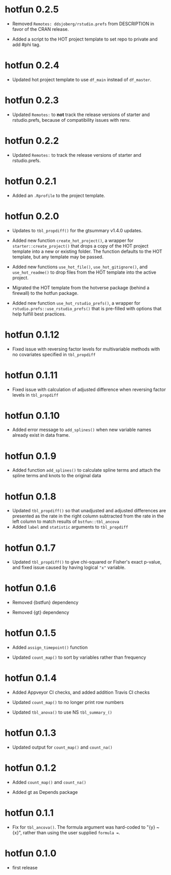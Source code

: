 # hotfun 0.2.5

* Removed `Remotes: ddsjoberg/rstudio.prefs` from DESCRIPTION in favor of the CRAN release.

* Added a script to the HOT project template to set repo to private and add #phi tag.

# hotfun 0.2.4

* Updated hot project template to use `df_main` instead of `df_master`.

# hotfun 0.2.3

* Updated `Remotes:` to **not** track the release versions of starter and rstudio.prefs, because of compatibility issues with renv.

# hotfun 0.2.2

* Updated `Remotes:` to track the release versions of starter and rstudio.prefs.

# hotfun 0.2.1

* Added an `.Rprofile` to the project template.

# hotfun 0.2.0

* Updates to `tbl_propdiff()` for the gtsummary v1.4.0 updates.

* Added new function `create_hot_project()`, a wrapper for `starter::create_project()` that drops a copy of the HOT project template into a new or existing folder. The function defaults to the HOT template, but any template may be passed.

* Added new functions `use_hot_file()`, `use_hot_gitignore()`, and `use_hot_readme()` to drop files from the HOT template into the active project.

* Migrated the HOT template from the hotverse package (behind a firewall) to the hotfun package.

* Added new function `use_hot_rstudio_prefs()`, a wrapper for `rstudio.prefs::use_rstudio_prefs()` that is pre-filled with options that help fulfill best practices.

# hotfun 0.1.12

- Fixed issue with reversing factor levels for multivariable methods with no covariates specified in `tbl_propdiff`

# hotfun 0.1.11

- Fixed issue with calculation of adjusted difference when reversing factor levels in `tbl_propdiff`

# hotfun 0.1.10

- Added error message to `add_splines()` when new variable names already exist in data frame.

# hotfun 0.1.9

- Added function `add_splines()` to calculate spline terms and attach the spline terms and knots to the original data

# hotfun 0.1.8

- Updated `tbl_propdiff()` so that unadjusted and adjusted differences are presented as the rate in the right column subtracted from the rate in the left column to match results of `bstfun::tbl_ancova`
- Added `label` and `statistic` arguments to `tbl_propdiff`

# hotfun 0.1.7

- Updated `tbl_propdiff()` to give chi-squared or Fisher's exact p-value, and fixed issue caused by having logical `"x"` variable.

# hotfun 0.1.6

- Removed {bstfun} dependency 

- Removed {gt} dependency 

# hotfun 0.1.5

- Added `assign_timepoint()` function

- Updated `count_map()` to sort by variables rather than frequency

# hotfun 0.1.4

- Added Appveyor CI checks, and added addition Travis CI checks

- Updated `count_map()` to no longer print row numbers

- Updated `tbl_anova()` to use NS `tbl_summary_()`

# hotfun 0.1.3

- Updated output for `count_map()` and `count_na()`

# hotfun 0.1.2

- Added `count_map()` and `count_na()`

- Added gt as Depends package

# hotfun 0.1.1

- Fix for `tbl_ancova()`. The formula argument was hard-coded to "{y} ~ {x}", rather than using the user supplied `formula =`.

# hotfun 0.1.0

- first release
